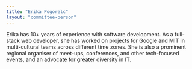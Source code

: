 ```yaml
---
title: "Erika Pogorelc"
layout: "committee-person"
---
```


Erika has 10+ years of experience with software development. As a full-stack web developer, she has worked on projects for Google and MIT in multi-cultural teams across different time zones. She is also a prominent regional organiser of meet-ups, conferences, and other tech-focused events, and an advocate for greater diversity in IT.